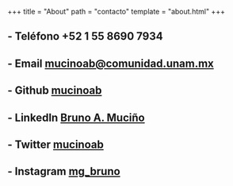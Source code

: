 +++
title = "About"
path = "contacto"
template = "about.html"
+++

## - Teléfono +52 1 55 8690 7934

## - Email [mucinoab@comunidad.unam.mx](mailto:mucinoab@comunidad.unam.mx)

## - Github [mucinoab](https://github.com/mucinoab) 

## - LinkedIn [Bruno A. Muciño](https://www.linkedin.com/in/bruno-a-muci%C3%B1o-87774a1a8/) 

## - Twitter [mucinoab](https://twitter.com/mucinoab/likes)

## - Instagram [mg_bruno](https://www.instagram.com/mg_bruno/)
